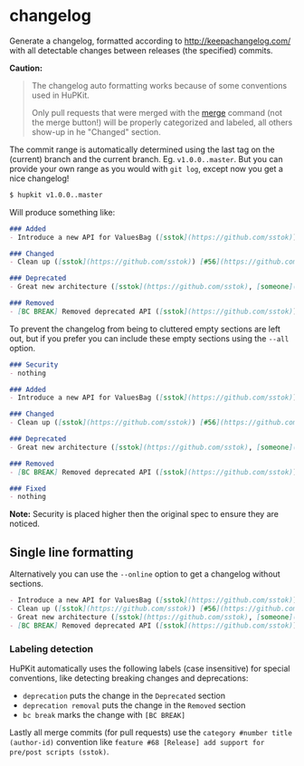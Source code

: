changelog
=========

Generate a changelog, formatted according to http://keepachangelog.com/
with all detectable changes between releases (the specified) commits.

**Caution:**

> The changelog auto formatting works because of some conventions used in HuPKit.
>
> Only pull requests that were merged with the [merge](merge.md) command (not the merge button!)
> will be properly categorized and labeled, all others show-up in he "Changed" section.

The commit range is automatically determined using the last tag on the (current)
branch and the current branch. Eg. `v1.0.0..master`. But you can provide your
own range as you would with `git log`, except now you get a nice changelog!

```bash
$ hupkit v1.0.0..master
```

Will produce something like:

```markdown
### Added
- Introduce a new API for ValuesBag ([sstok](https://github.com/sstok)) [#93](https://github.com/hupkit/hupkit/issues/93)

### Changed
- Clean up ([sstok](https://github.com/sstok)) [#56](https://github.com/hupkit/hupkit/issues/56)

### Deprecated
- Great new architecture ([sstok](https://github.com/sstok), [someone](https://github.com/someone)) [#55](https://github.com/hupkit/hupkit/issues/55)

### Removed
- [BC BREAK] Removed deprecated API ([sstok](https://github.com/sstok)) [#52](https://github.com/hupkit/hupkit/issues/52)
```

To prevent the changelog from being to cluttered empty sections are left out,
but if you prefer you can include these empty sections using the `--all` option.

```markdown
### Security
- nothing

### Added
- Introduce a new API for ValuesBag ([sstok](https://github.com/sstok)) [#93](https://github.com/hupkit/hupkit/issues/93)

### Changed
- Clean up ([sstok](https://github.com/sstok)) [#56](https://github.com/hupkit/hupkit/issues/56)

### Deprecated
- Great new architecture ([sstok](https://github.com/sstok), [someone](https://github.com/someone)) [#55](https://github.com/hupkit/hupkit/issues/55)

### Removed
- [BC BREAK] Removed deprecated API ([sstok](https://github.com/sstok)) [#52](https://github.com/hupkit/hupkit/issues/52)

### Fixed
- nothing
```

**Note:** Security is placed higher then the original spec to ensure they are noticed.

## Single line formatting

Alternatively you can use the `--online` option to get a changelog without sections.

```markdown
- Introduce a new API for ValuesBag ([sstok](https://github.com/sstok)) [#93](https://github.com/hupkit/hupkit/issues/93)
- Clean up ([sstok](https://github.com/sstok)) [#56](https://github.com/hupkit/hupkit/issues/56)
- Great new architecture ([sstok](https://github.com/sstok), [someone](https://github.com/someone)) [#55](https://github.com/hupkit/hupkit/issues/55)
- [BC BREAK] Removed deprecated API ([sstok](https://github.com/sstok)) [#52](https://github.com/hupkit/hupkit/issues/52)
```

### Labeling detection

HuPKit automatically uses the following labels (case insensitive) for special conventions,
like detecting breaking changes and deprecations:

* `deprecation` puts the change in the `Deprecated` section
* `deprecation removal` puts the change in the `Removed` section
* `bc break` marks the change with `[BC BREAK]`

Lastly all merge commits (for pull requests) use the `category #number title (author-id)` convention
like `feature #68 [Release] add support for pre/post scripts (sstok)`.
